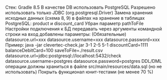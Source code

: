 Стек: Gradle 8.5
В качестве DB использовать PostgreSQL
Разрешено использовать только JDBC (org.postgresql.Driver)
Замена хранения исходных данных (схема 8, 9) в файлах на хранение в
таблицах PostgreSQL: product и discount_card
Убран параметр pathToFile
Настройки подключения к БД передавать через аргументы командной строки на
вход добавлены параметры: (Обязательные)
datasource.url=ххх datasource.username=ххх datasource.password=ххх
Пример:
java -jar clevertec-check.jar 3-1 2-5 5-1 discountCard=1111 balanceDebitCard=100 saveToFile=./result.csv datasource.url=jdbc:postgresql://localhost:5432/check datasource.username=postgres datasource.password=postgres
DDL/DML операции должны храниться в файле src/main/resources/data.sql (но не использовать)
Покрыть функционал юнит-тестами (не менее 70 %)
